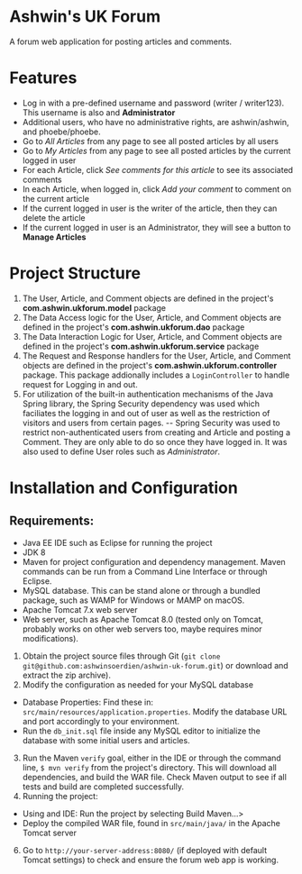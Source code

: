 # Ashwin's UK Forum
A forum web application for posting articles and comments.

# Features
- Log in with a pre-defined username and password (writer / writer123). This username is also and **Administrator**
- Additional users, who have no administrative rights, are ashwin/ashwin, and phoebe/phoebe.
- Go to *All Articles* from any page to see all posted articles by all users
- Go to *My Articles* from any page to see all posted articles by the current logged in user
- For each Article, click *See comments for this article* to see its associated comments
- In each Article, when logged in, click *Add your comment* to comment on the current article
- If the current logged in user is the writer of the article, then they can delete the article
- If the current logged in user is an Administrator, they will see a button to **Manage Articles**

# Project Structure
1. The User, Article, and Comment objects are defined in the project's **com.ashwin.ukforum.model** package
2. The Data Access logic for the User, Article, and Comment objects are defined in the project's **com.ashwin.ukforum.dao** package
3. The Data Interaction Logic for User, Article, and Comment objects are defined in the project's **com.ashwin.ukforum.service** package
4. The Request and Response handlers for the User, Article, and Comment objects are defined in the project's **com.ashwin.ukforum.controller** package. This package addionally includes a `LoginController` to handle request for Logging in and out.
5. For utilization of the built-in authentication mechanisms of the Java Spring library, the Spring Security dependency was used which faciliates the logging in and out of user as well as the restriction of visitors and users from certain pages.
-- Spring Security was used to restrict non-authenticated users from creating and Article and posting a Comment. They are only able to do so once they have logged in. It was also used to define User roles such as *Administrator*.

# Installation and Configuration

## Requirements:
- Java EE IDE such as Eclipse for running the project
- JDK 8
- Maven for project configuration and dependency management. Maven commands can be run from a Command Line Interface or through Eclipse.
- MySQL database. This can be stand alone or through a bundled package, such as WAMP for Windows or MAMP on macOS.
- Apache Tomcat 7.x web server
- Web server, such as Apache Tomcat 8.0 (tested only on Tomcat, probably works on other web servers too, maybe requires minor modifications).

1. Obtain the project source files through Git (`git clone git@github.com:ashwinsoerdien/ashwin-uk-forum.git`) or download and extract the zip archive).
2. Modify the configuration as needed for your MySQL database
- Database Properties: Find these in: `src/main/resources/application.properties`. Modify the database URL and port accordingly to your environment.
- Run the `db_init.sql` file inside any MySQL editor to initialize the database with some initial users and articles.

3. Run the Maven `verify` goal, either in the IDE or through the command line, `$ mvn verify` from the project's directory. This will download all dependencies, and build the WAR file. Check Maven output to see if all tests and build are completed successfully.
4. Running the project:
- Using and IDE: Run the project by selecting Build Maven...>
- Deploy the compiled WAR file, found in `src/main/java/` in the Apache Tomcat server
6. Go to `http://your-server-address:8080/` (if deployed with default Tomcat settings) to check and ensure the forum web app is working.
